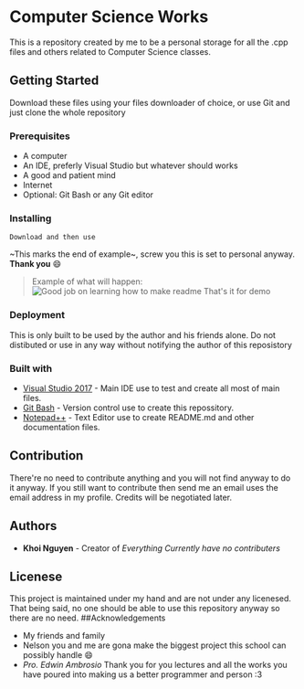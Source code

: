 # Computer Science Works
This is a repository created by me to be a personal storage for all the .cpp files and others related to Computer Science classes.
## Getting Started
Download these files using your files downloader of choice, or use Git and just clone the whole repository
### Prerequisites
- A computer
- An IDE, preferly Visual Studio but whatever should works
- A good and patient mind
- Internet
- Optional: Git Bash or any Git editor
### Installing
```
Download and then use
```
~This marks the end of example~, screw you this is set to personal anyway. **Thank you** :smile:
> Example of what will happen:
![Good job on learning how to make readme](https://pngimage.net/wp-content/uploads/2018/05/fallout-thumbs-up-png-1.png)
> That's it for demo
### Deployment
This is only built to be used by the author and his friends alone. Do not distibuted or use in any way without notifying the author of this reposistory
### Built with
* [Visual Studio 2017](https://visualstudio.microsoft.com/) - Main IDE use to test and create all most of main files.
* [Git Bash](https://git-scm.com/downloads) - Version control use to create this repossitory.
* [Notepad++](https://notepad-plus-plus.org/) - Text Editor use to create README.md and other documentation files.
## Contribution
There're no need to contribute anything and you will not find anyway to do it anyway. If you still want to contribute then send me an email uses the email address in my profile. Credits will be negotiated later.
## Authors
* **Khoi Nguyen** - Creator of *Everything*
*Currently have no contributers*
## Licenese
This project is maintained under my hand and are not under any licenesed. That being said, no one should be able to use this repository anyway so there are no need.
##Acknowledgements
* My friends and family
* Nelson you and me are gona make the biggest project this school can possibly handle :smile:
* *Pro. Edwin Ambrosio* Thank you for you lectures and all the works you have poured into making us a better programmer and person :3